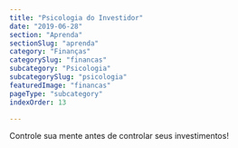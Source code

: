 ```yaml
---
title: "Psicologia do Investidor"
date: "2019-06-28"
section: "Aprenda"
sectionSlug: "aprenda"
category: "Finanças"
categorySlug: "financas"
subcategory: "Psicologia"
subcategorySlug: "psicologia"
featuredImage: "financas"
pageType: "subcategory"
indexOrder: 13

---
```


Controle sua mente antes de controlar seus investimentos!